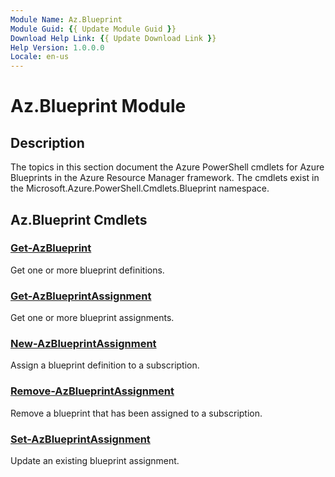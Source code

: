 ```yaml
---
Module Name: Az.Blueprint
Module Guid: {{ Update Module Guid }}
Download Help Link: {{ Update Download Link }}
Help Version: 1.0.0.0
Locale: en-us
---
```


# Az.Blueprint Module
## Description
The topics in this section document the Azure PowerShell cmdlets for Azure Blueprints in the Azure Resource Manager framework. The cmdlets exist in the Microsoft.Azure.PowerShell.Cmdlets.Blueprint namespace.

## Az.Blueprint Cmdlets
### [Get-AzBlueprint](Get-AzBlueprint.md)
Get one or more blueprint definitions.

### [Get-AzBlueprintAssignment](Get-AzBlueprintAssignment.md)
Get one or more blueprint assignments.

### [New-AzBlueprintAssignment](New-AzBlueprintAssignment.md)
Assign a blueprint definition to a subscription.

### [Remove-AzBlueprintAssignment](Remove-AzBlueprintAssignment.md)
Remove a blueprint that has been assigned to a subscription.

### [Set-AzBlueprintAssignment](Set-AzBlueprintAssignment.md)
Update an existing blueprint assignment.

